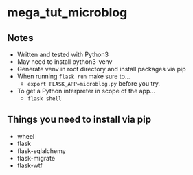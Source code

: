 # mega_tut_microblog

## Notes

  - Written and tested with Python3
  - May need to install python3-venv
  - Generate venv in root directory and install packages via pip
  - When running `flask run` make sure to...
    - `export FLASK_APP=microblog.py` before you try.
  - To get a Python interpreter in scope of the app...
    - `flask shell`

## Things you need to install via pip

  - wheel
  - flask
  - flask-sqlalchemy
  - flask-migrate
  - flask-wtf

